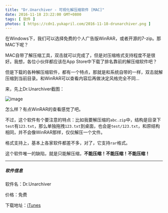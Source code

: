 ```yaml
---
title: "Dr.Unarchiver - 可视化解压缩软件 [MAC]"
date: 2016-11-18 23:22:00 GMT+0800
tags: [ 软件 ]
photos: [ https://cdn1.yukapril.com/2016-11-18-drunarchiver.png ]
---
```


在Windows下，我们可以选择免费的个人广告版WinRAR，或者开源的7-zip。那MAC下呢？

<!-- truncate -->

MAC自带了解压缩工具，双击就可以完成了，但是对压缩格式支持程度不是很好。我想，各位小伙伴都应该在App Store中下载了排名靠前的解压缩软件吧？

但是下载的各种解压缩软件，都有一个特点，那就是和系统自带的一样，双击就解压缩到当前目录。和WinRAR可以查看内容后再做决定风格完全不同...

来，先上Dr.Unarchiver截图：

![image](https://cdn1.yukapril.com/2016-11-18-drunarchiver.png)

怎么样？有点WinRAR的查看感觉了吧。

不过，这个软件有个要注意的特点：比如我要解压缩的`abc.zip`中，结构是目录下`test`有`123.txt`，那么单独拖拽`123.txt`到桌面，也会是`test/123.txt`，和原结构相同，并不会像WinRAR那样，仅仅解压一个文件。

格式支持上，基本上各家软件都差不多，对了，它支持`rar`格式。

这个软件唯一的缺陷，就是只能解压缩，**不能压缩！不能压缩！不能压缩！**

---

##### 软件信息

软件名：Dr.Unarchiver

价格：免费

下载地址：[iTunes](https://itunes.apple.com/cn/app/dr.-unarchiver-rar-zip-archive/id1127253508?l=en&mt=12)
